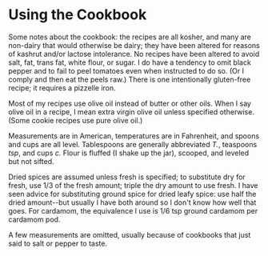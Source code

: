 # Using the Cookbook

Some notes about the cookbook:  the recipes are all kosher, and many are non-dairy that would otherwise be dairy; they have been altered for reasons of kashrut and/or lactose intolerance.  No recipes have been altered to avoid salt, fat, trans fat, white flour, or sugar. I do have a tendency to omit black pepper and to fail to peel tomatoes even when instructed to do so.  (Or I comply and then eat the peels raw.)  There is one intentionally gluten-free recipe; it requires a pizzelle iron.

Most of my recipes use olive oil instead of butter or other oils.  When I say olive oil in a recipe, I mean extra virgin olive oil unless specified otherwise.  (Some cookie recipes use pure olive oil.)  

Measurements are in American, temperatures are in Fahrenheit, and spoons and cups are all level.  Tablespoons are generally abbreviated *T.*, teaspoons *tsp*, and cups *c.*  Flour is fluffed (I shake up the jar), scooped, and leveled but not sifted.  

Dried spices are assumed unless fresh is specified; to substitute dry for fresh, use 1/3 of the fresh amount; triple the dry amount to use fresh.  I have seen advice for substituting ground spice for dried leafy spice: use half the dried amount--but usually I have both around so I don't know how well that goes.  For cardamom, the equivalence I use is 1/6 tsp ground cardamom per cardamom pod.

A few measurements are omitted, usually because of cookbooks that just said to salt or pepper to taste.

